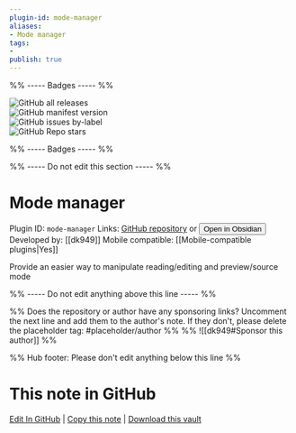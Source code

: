 ```yaml
---
plugin-id: mode-manager
aliases:
- Mode manager
tags: 
- 
publish: true
---
```


%% ----- Badges ----- %%

![GitHub all releases](https://img.shields.io/github/downloads/dk949/obsidian-mode-manager/total?color=573E7A&logo=github&style=for-the-badge)   
![GitHub manifest version](https://img.shields.io/github/manifest-json/v/dk949/obsidian-mode-manager?color=573E7A&logo=github&style=for-the-badge)   
![GitHub issues by-label](https://img.shields.io/github/issues/dk949/obsidian-mode-manager/help%20wanted?color=573E7A&logo=github&style=for-the-badge)   
![GitHub Repo stars](https://img.shields.io/github/stars/dk949/obsidian-mode-manager?color=573E7A&logo=github&style=for-the-badge)

%% ----- Badges ----- %%

%% ----- Do not edit this section ----- %%

# Mode manager

Plugin ID: `mode-manager`
Links: [GitHub repository](https://github.com/dk949/obsidian-mode-manager) or [<button id=HH>Open in Obsidian</button>](obsidian://show-plugin?id=mode-manager)
Developed by: [[dk949]]
Mobile compatible: [[Mobile-compatible plugins|Yes]]

Provide an easier way to manipulate reading/editing and preview/source mode

%% ----- Do not edit anything above this line ----- %% 

%% Does the repository or author have any sponsoring links? Uncomment the next line and add them to the author's note. If they don't, please delete the placeholder tag: #placeholder/author %%
%% ![[dk949#Sponsor this author]] %%

%% Hub footer: Please don't edit anything below this line %%

# This note in GitHub

<span class="git-footer">[Edit In GitHub](https://github.dev/obsidian-community/obsidian-hub/blob/main/02%20-%20Community%20Expansions/02.05%20All%20Community%20Expansions/Plugins/mode-manager.md "git-hub-edit-note") | [Copy this note](https://raw.githubusercontent.com/obsidian-community/obsidian-hub/main/02%20-%20Community%20Expansions/02.05%20All%20Community%20Expansions/Plugins/mode-manager.md "git-hub-copy-note") | [Download this vault](https://github.com/obsidian-community/obsidian-hub/archive/refs/heads/main.zip "git-hub-download-vault") </span>
